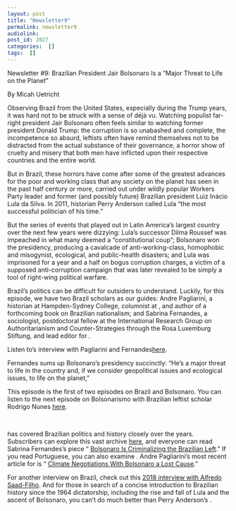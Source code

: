 ```yaml
---
layout: post
title: "Newsletter9"
permalink: newsletter9
audiolink: 
post_id: 2027
categories:  []
tags:  []
---
```


Newsletter #9: Brazilian President Jair Bolsonaro Is a “Major Threat to Life on the Planet”


By Micah Uetricht

Observing Brazil from the United States, especially during the Trump years, it was hard not to be struck with a sense of déjà vu. Watching populist far-right president Jair Bolsonaro often feels similar to watching former president Donald Trump: the corruption is so unabashed and complete, the incompetence so absurd, leftists often have remind themselves not to be distracted from the actual substance of their governance, a horror show of cruelty and misery that both men have inflicted upon their respective countries and the entire world.

But in Brazil, these horrors have come after some of the greatest advances for the poor and working class that any society on the planet has seen in the past half century or more, carried out under wildly popular Workers Party leader and former (and possibly future) Brazilian president Luiz Inácio Lula da Silva. In 2011, historian Perry Anderson called Lula “the most successful politician of his time.” 

But the series of events that played out in Latin America’s largest country over the next few years were dizzying: Lula’s successor Dilma Roussef was impeached in what many deemed a “constitutional coup”; Bolsonaro won the presidency, producing a cavalcade of anti-working-class, homophobic and misogynist, ecological, and public-health disasters; and Lula was imprisoned for a year and a half on bogus corruption charges, a victim of a supposed anti-corruption campaign that was later revealed to be simply a tool of right-wing political warfare. 

Brazil’s politics can be difficult for outsiders to understand. Luckily, for this episode, we have two Brazil scholars as our guides: Andre Pagliarini, a historian at Hampden-Sydney College, columnist at 
, and author of a forthcoming book on Brazilian nationalism; and Sabrina Fernandes, a sociologist, postdoctoral fellow at the International Research Group on Authoritarianism and Counter-Strategies through the Rosa Luxemburg Stiftung, and lead editor for 
.

Listen to’s interview with Pagliarini and Fernandes[here](https://www.thedigradio.com/podcast/brazil-w-sabrina-fernandes-andre-pagliarini/).

Fernandes sums up Bolsonaro’s presidency succinctly: “He’s a major threat to life in the country and, if we consider geopolitical issues and ecological issues, to life on the planet,” 

This episode is the first of two 
 episodes on Brazil and Bolsonaro. You can listen to the next episode on Bolsonarismo with Brazilian leftist scholar Rodrigo Nunes 
[here](https://www.thedigradio.com/podcast/bolsonarismo-with-rodrigo-nunes/).

 



has covered Brazilian politics and history closely over the years. Subscribers can explore this vast archive 
[here](https://jacobinmag.com/location/brazil), and everyone can read Sabrina Fernandes’s piece “
[Bolsonaro Is Criminalizing the Brazilian Left](https://www.jacobinmag.com/2021/08/jair-bolsonaro-brazil-law-and-order-far-right-politics).” If you read Portuguese, you can also examine 
[](https://jacobin.com.br/). Andre Pagliarini’s most recent article for 
 is “
[Climate Negotiations With Bolsonaro a Lost Cause](https://brazilian.report/opinion/2021/11/11/climate-negotiations-bolsonaro/).” 

For another 
interview on Brazil, check out this 
[2018 interview with Alfredo Saad-Filho](https://www.thedigradio.com/podcast/explaining-brazils-crisis-with-alfredo-saad-filho/). And for those in search of a concise introduction to Brazilian history since the 1964 dictatorship, including the rise and fall of Lula and the ascent of Bolsonaro, you can’t do much better than Perry Anderson’s 
[](https://www.versobooks.com/books/3100-brazil-apart).

 

